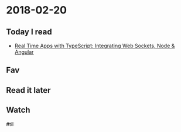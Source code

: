 # 2018-02-20

## Today I read
* [Real Time Apps with TypeScript: Integrating Web Sockets, Node & Angular](https://medium.com/dailyjs/real-time-apps-with-typescript-integrating-web-sockets-node-angular-e2b57cbd1ec1)


## Fav


## Read it later


## Watch


#til
